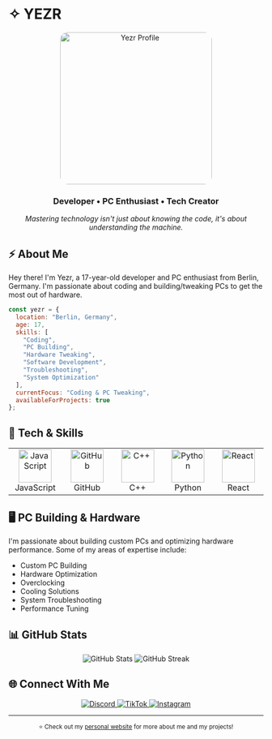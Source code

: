 # ✧ YEZR

<div align="center">
  <img src="https://imgur.com/a/QMPyjrf" alt="Yezr Profile" width="300" style="border-radius: 15px"/>
  <h3>Developer • PC Enthusiast • Tech Creator</h3>
  <p><em>Mastering technology isn't just about knowing the code, it's about understanding the machine.</em></p>
</div>

## ⚡ About Me

Hey there! I'm Yezr, a 17-year-old developer and PC enthusiast from Berlin, Germany. I'm passionate about coding and building/tweaking PCs to get the most out of hardware.

```javascript
const yezr = {
  location: "Berlin, Germany",
  age: 17,
  skills: [
    "Coding",
    "PC Building",
    "Hardware Tweaking",
    "Software Development",
    "Troubleshooting",
    "System Optimization"
  ],
  currentFocus: "Coding & PC Tweaking",
  availableForProjects: true
};
```

## 🔧 Tech & Skills

<table>
  <tr>
    <td align="center" width="96">
      <img src="https://techstack-generator.vercel.app/js-icon.svg" alt="JavaScript" width="65" height="65" />
      <br>JavaScript
    </td>
    <td align="center" width="96">
      <img src="https://techstack-generator.vercel.app/github-icon.svg" alt="GitHub" width="65" height="65" />
      <br>GitHub
    </td>
    <td align="center" width="96">
      <img src="https://techstack-generator.vercel.app/cpp-icon.svg" alt="C++" width="65" height="65" />
      <br>C++
    </td>
    <td align="center" width="96">
      <img src="https://techstack-generator.vercel.app/python-icon.svg" alt="Python" width="65" height="65" />
      <br>Python
    </td>
    <td align="center" width="96">
      <img src="https://techstack-generator.vercel.app/react-icon.svg" alt="React" width="65" height="65" />
      <br>React
    </td>
  </tr>
</table>

## 🖥️ PC Building & Hardware

I'm passionate about building custom PCs and optimizing hardware performance. Some of my areas of expertise include:

- Custom PC Building
- Hardware Optimization
- Overclocking
- Cooling Solutions
- System Troubleshooting
- Performance Tuning

## 📊 GitHub Stats

<div align="center">
  <img src="https://github-readme-stats.vercel.app/api?username=yourusername&show_icons=true&theme=radical" alt="GitHub Stats" />
  <img src="https://github-readme-streak-stats.herokuapp.com/?user=yourusername&theme=radical" alt="GitHub Streak" />
</div>

## 🌐 Connect With Me

<div align="center">
  <a href="https://discord.gg/HTDsE8BqMP" target="_blank">
    <img src="https://img.shields.io/badge/Discord-%237289DA.svg?style=for-the-badge&logo=discord&logoColor=white" alt="Discord" />
  </a>
  <a href="https://tiktok.com/@yezrjrr" target="_blank">
    <img src="https://img.shields.io/badge/TikTok-%23000000.svg?style=for-the-badge&logo=TikTok&logoColor=white" alt="TikTok" />
  </a>
  <a href="https://instagram.com/um3vh2r" target="_blank">
    <img src="https://img.shields.io/badge/Instagram-%23E4405F.svg?style=for-the-badge&logo=Instagram&logoColor=white" alt="Instagram" />
  </a>
</div>

---

<div align="center">
  <sub>⭐ Check out my <a href="https://yourusername.github.io">personal website</a> for more about me and my projects!</sub>
</div>
